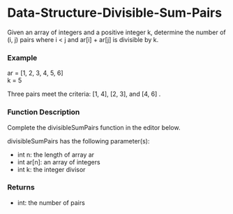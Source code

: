 # Data-Structure-Divisible-Sum-Pairs

Given an array of integers and a positive integer k, determine the number of (i, j) pairs where i < j  and ar[i]  + ar[j] is divisible by k.

### Example
ar = [1, 2, 3, 4, 5, 6]\
k = 5

Three pairs meet the criteria: [1, 4], [2, 3],  and [4, 6] .

### Function Description

Complete the divisibleSumPairs function in the editor below.

divisibleSumPairs has the following parameter(s):

* int n: the length of array ar
* int ar[n]: an array of integers
* int k: the integer divisor

### Returns

- int: the number of pairs




